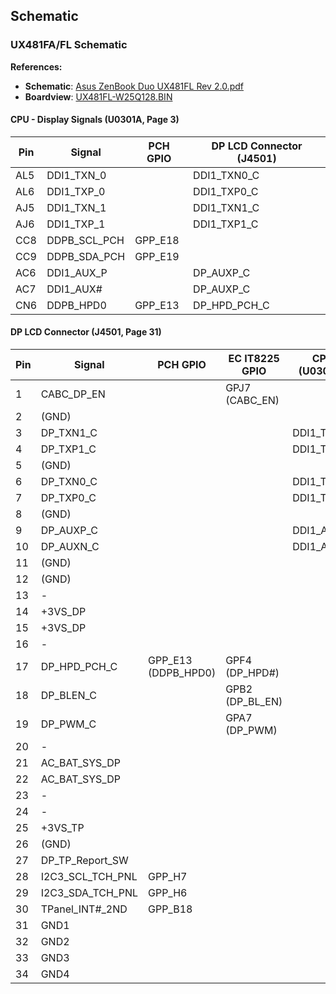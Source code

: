 ## Schematic

### UX481FA/FL Schematic
**References:**
- **Schematic**: [Asus ZenBook Duo UX481FL Rev 2.0.pdf](https://raw.githubusercontent.com/Qonfused/ASUS-ZenBook-Duo-14-UX481-Hackintosh/main/docs/resources/schematics/Asus%20ZenBook%20Duo%20UX481FL%20Rev%202.0.pdf)
- **Boardview**: [UX481FL-W25Q128.BIN](https://raw.githubusercontent.com/Qonfused/ASUS-ZenBook-Duo-14-UX481-Hackintosh/main/docs/resources/schematics/UX481FL-W25Q128.BIN)

#### CPU - Display Signals (U0301A, Page 3)
Pin | Signal           | PCH GPIO            | DP LCD Connector (J4501)
--- | ---------------- | ------------------- | ---
AL5 | DDI1_TXN_0       |                     | DDI1_TXN0_C
AL6 | DDI1_TXP_0       |                     | DDI1_TXP0_C
AJ5 | DDI1_TXN_1       |                     | DDI1_TXN1_C
AJ6 | DDI1_TXP_1       |                     | DDI1_TXP1_C
CC8 | DDPB_SCL_PCH     | GPP_E18             |
CC9 | DDPB_SDA_PCH     | GPP_E19             |
AC6 | DDI1_AUX_P       |                     | DP_AUXP_C
AC7 | DDI1_AUX#        |                     | DP_AUXP_C
CN6 | DDPB_HPD0        | GPP_E13             | DP_HPD_PCH_C

#### DP LCD Connector (J4501, Page 31)
Pin | Signal           | PCH GPIO            | EC IT8225 GPIO   | CPU (U0301A)
--- | ---------------- | ------------------- | ---------------- | ---
1   | CABC_DP_EN       |                     | GPJ7 (CABC_EN)   |
2   | (GND)            |                     |                  |
3   | DP_TXN1_C        |                     |                  | DDI1_TXN_1
4   | DP_TXP1_C        |                     |                  | DDI1_TXP_1
5   | (GND)            |                     |                  |
6   | DP_TXN0_C        |                     |                  | DDI1_TXN_0
7   | DP_TXP0_C        |                     |                  | DDI1_TXP_0
8   | (GND)            |                     |                  |
9   | DP_AUXP_C        |                     |                  | DDI1_AUX_P
10  | DP_AUXN_C        |                     |                  | DDI1_AUX#
11  | (GND)            |                     |                  |
12  | (GND)            |                     |                  |
13  | -                |                     |                  |
14  | +3VS_DP          |                     |                  |
15  | +3VS_DP          |                     |                  |
16  | -                |                     |                  |
17  | DP_HPD_PCH_C     | GPP_E13 (DDPB_HPD0) | GPF4 (DP_HPD#)   |
18  | DP_BLEN_C        |                     | GPB2 (DP_BL_EN)  |
19  | DP_PWM_C         |                     | GPA7 (DP_PWM)    |
20  | -                |                     |                  |
21  | AC_BAT_SYS_DP    |                     |                  |
22  | AC_BAT_SYS_DP    |                     |                  |
23  | -                |                     |                  |
24  | -                |                     |                  |
25  | +3VS_TP          |                     |                  |
26  | (GND)            |                     |                  |
27  | DP_TP_Report_SW  |                     |                  |
28  | I2C3_SCL_TCH_PNL | GPP_H7              |                  |
29  | I2C3_SDA_TCH_PNL | GPP_H6              |                  |
30  | TPanel_INT#_2ND  | GPP_B18             |                  |
31  | GND1             |                     |                  |
32  | GND2             |                     |                  |
33  | GND3             |                     |                  |
34  | GND4             |                     |                  |